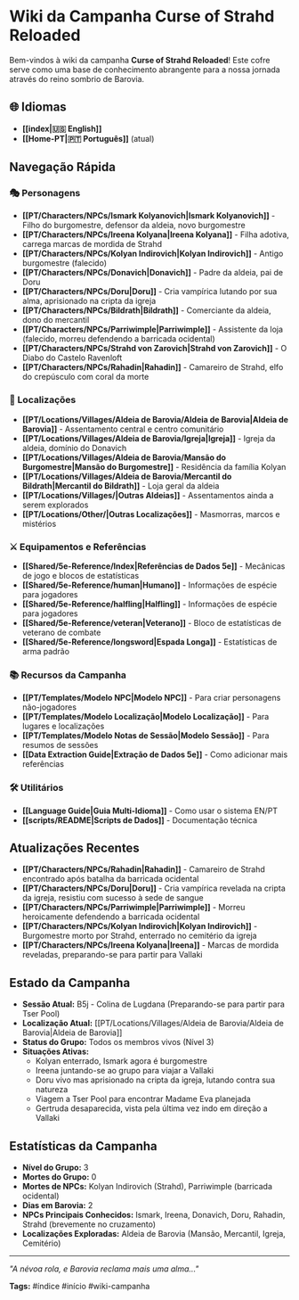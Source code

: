 # Wiki da Campanha Curse of Strahd Reloaded

Bem-vindos à wiki da campanha **Curse of Strahd Reloaded**! Este cofre serve como uma base de conhecimento abrangente para a nossa jornada através do reino sombrio de Barovia.

## 🌐 Idiomas
- **[[index|🇺🇸 English]]** 
- **[[Home-PT|🇵🇹 Português]]** (atual)

## Navegação Rápida

### 🎭 Personagens
- **[[PT/Characters/NPCs/Ismark Kolyanovich|Ismark Kolyanovich]]** - Filho do burgomestre, defensor da aldeia, novo burgomestre
- **[[PT/Characters/NPCs/Ireena Kolyana|Ireena Kolyana]]** - Filha adotiva, carrega marcas de mordida de Strahd
- **[[PT/Characters/NPCs/Kolyan Indirovich|Kolyan Indirovich]]** - Antigo burgomestre (falecido)
- **[[PT/Characters/NPCs/Donavich|Donavich]]** - Padre da aldeia, pai de Doru
- **[[PT/Characters/NPCs/Doru|Doru]]** - Cria vampírica lutando por sua alma, aprisionado na cripta da igreja
- **[[PT/Characters/NPCs/Bildrath|Bildrath]]** - Comerciante da aldeia, dono do mercantil
- **[[PT/Characters/NPCs/Parriwimple|Parriwimple]]** - Assistente da loja (falecido, morreu defendendo a barricada ocidental)
- **[[PT/Characters/NPCs/Strahd von Zarovich|Strahd von Zarovich]]** - O Diabo do Castelo Ravenloft
- **[[PT/Characters/NPCs/Rahadin|Rahadin]]** - Camareiro de Strahd, elfo do crepúsculo com coral da morte

### 🏰 Localizações
- **[[PT/Locations/Villages/Aldeia de Barovia/Aldeia de Barovia|Aldeia de Barovia]]** - Assentamento central e centro comunitário
- **[[PT/Locations/Villages/Aldeia de Barovia/Igreja|Igreja]]** - Igreja da aldeia, domínio do Donavich
- **[[PT/Locations/Villages/Aldeia de Barovia/Mansão do Burgomestre|Mansão do Burgomestre]]** - Residência da família Kolyan
- **[[PT/Locations/Villages/Aldeia de Barovia/Mercantil do Bildrath|Mercantil do Bildrath]]** - Loja geral da aldeia
- **[[PT/Locations/Villages/|Outras Aldeias]]** - Assentamentos ainda a serem explorados
- **[[PT/Locations/Other/|Outras Localizações]]** - Masmorras, marcos e mistérios

### ⚔️ Equipamentos e Referências
- **[[Shared/5e-Reference/Index|Referências de Dados 5e]]** - Mecânicas de jogo e blocos de estatísticas
- **[[Shared/5e-Reference/human|Humano]]** - Informações de espécie para jogadores
- **[[Shared/5e-Reference/halfling|Halfling]]** - Informações de espécie para jogadores
- **[[Shared/5e-Reference/veteran|Veterano]]** - Bloco de estatísticas de veterano de combate
- **[[Shared/5e-Reference/longsword|Espada Longa]]** - Estatísticas de arma padrão

### 📚 Recursos da Campanha
- **[[PT/Templates/Modelo NPC|Modelo NPC]]** - Para criar personagens não-jogadores
- **[[PT/Templates/Modelo Localização|Modelo Localização]]** - Para lugares e localizações
- **[[PT/Templates/Modelo Notas de Sessão|Modelo Sessão]]** - Para resumos de sessões
- **[[Data Extraction Guide|Extração de Dados 5e]]** - Como adicionar mais referências

### 🛠️ Utilitários
- **[[Language Guide|Guia Multi-Idioma]]** - Como usar o sistema EN/PT
- **[[scripts/README|Scripts de Dados]]** - Documentação técnica

## Atualizações Recentes
- **[[PT/Characters/NPCs/Rahadin|Rahadin]]** - Camareiro de Strahd encontrado após batalha da barricada ocidental
- **[[PT/Characters/NPCs/Doru|Doru]]** - Cria vampírica revelada na cripta da igreja, resistiu com sucesso à sede de sangue
- **[[PT/Characters/NPCs/Parriwimple|Parriwimple]]** - Morreu heroicamente defendendo a barricada ocidental
- **[[PT/Characters/NPCs/Kolyan Indirovich|Kolyan Indirovich]]** - Burgomestre morto por Strahd, enterrado no cemitério da igreja
- **[[PT/Characters/NPCs/Ireena Kolyana|Ireena]]** - Marcas de mordida reveladas, preparando-se para partir para Vallaki

## Estado da Campanha
- **Sessão Atual:** B5j - Colina de Lugdana (Preparando-se para partir para Tser Pool)
- **Localização Atual:** [[PT/Locations/Villages/Aldeia de Barovia/Aldeia de Barovia|Aldeia de Barovia]]
- **Status do Grupo:** Todos os membros vivos (Nível 3)
- **Situações Ativas:**
  - Kolyan enterrado, Ismark agora é burgomestre
  - Ireena juntando-se ao grupo para viajar a Vallaki
  - Doru vivo mas aprisionado na cripta da igreja, lutando contra sua natureza
  - Viagem a Tser Pool para encontrar Madame Eva planejada
  - Gertruda desaparecida, vista pela última vez indo em direção a Vallaki

## Estatísticas da Campanha
- **Nível do Grupo:** 3
- **Mortes do Grupo:** 0
- **Mortes de NPCs:** Kolyan Indirovich (Strahd), Parriwimple (barricada ocidental)
- **Dias em Barovia:** 2
- **NPCs Principais Conhecidos:** Ismark, Ireena, Donavich, Doru, Rahadin, Strahd (brevemente no cruzamento)
- **Localizações Exploradas:** Aldeia de Barovia (Mansão, Mercantil, Igreja, Cemitério) 


---
*"A névoa rola, e Barovia reclama mais uma alma..."*

**Tags:** #índice #início #wiki-campanha